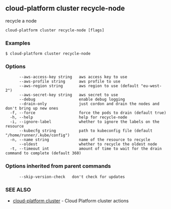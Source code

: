 ## cloud-platform cluster recycle-node

recycle a node

```
cloud-platform cluster recycle-node [flags]
```

### Examples

```
$ cloud-platform cluster recycle-node

```

### Options

```
      --aws-access-key string   aws access key to use
      --aws-profile string      aws profile to use
      --aws-region string       aws region to use (default "eu-west-2")
      --aws-secret-key string   aws secret to use
      --debug                   enable debug logging
      --drain-only              just cordon and drain the nodes and don't bring up new ones
  -f, --force                   force the pods to drain (default true)
  -h, --help                    help for recycle-node
  -i, --ignore-label            whether to ignore the labels on the resource
      --kubecfg string          path to kubeconfig file (default "/home/runner/.kube/config")
  -n, --name string             name of the resource to recycle
      --oldest                  whether to recycle the oldest node
  -t, --timeout int             amount of time to wait for the drain command to complete (default 360)
```

### Options inherited from parent commands

```
      --skip-version-check   don't check for updates
```

### SEE ALSO

* [cloud-platform cluster](cloud-platform_cluster.md)	 - Cloud Platform cluster actions

